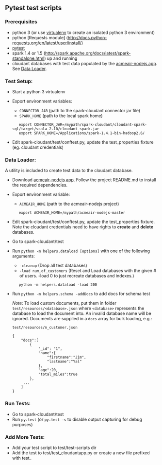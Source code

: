 ## Pytest test scripts

### Prerequisites
- python 3  (or use [virtualenv](https://virtualenv.readthedocs.org/en/latest/) to create an isolated python 3 environment)
- python [Requests module] (http://docs.python-requests.org/en/latest/user/install/)
- [pytest](http://pytest.org/latest/)
- spark 1.4 or 1.5 (http://spark.apache.org/docs/latest/spark-standalone.html) up and running 
- cloudant databases with test data populated by the [acmeair-nodejs app](https://github.com/acmeair/acmeair-nodejs).  See [Data Loader](https://github.com/cloudant-labs/spark-cloudant/tree/master/test#data-loader).

### Test Setup:
- Start a python 3 virtualenv
- Export environment variables:

  - `CONNECTOR_JAR`  (path to the spark-cloudant connector jar file)
  - `SPARK_HOME`        (path to the local spark home)

  ```
     export CONNECTOR_JAR=/mypath/spark-cloudant/cloudant-spark-sql/target/scala-2.10/cloudant-spark.jar
     export SPARK_HOME=/Applications/spark-1.4.1-bin-hadoop2.6/
  ```
- Edit spark-cloudant/test/conftest.py, update the test_properties fixture (eg. cloudant credentials) 

### Data Loader:
A utility is included to create test data to the cloudant database.
- Download [acmeair-nodejs app](https://github.com/acmeair/acmeair-nodejs).  Follow the project README.md to install the required dependencies.
- Export environment variable:
  - `ACMEAIR_HOME`  (path to the acmeair-nodejs project)

  ```
     export ACMEAIR_HOME=/mypath/acmeair-nodejs-master
  ```
- Edit spark-cloudant/test/conftest.py, update the test_properties fixture.  Note the cloudant credentials need to have rights to **create** and **delete** databases.
- Go to spark-cloudant/test
- Run `python -m helpers.dataload [options]` with one of the following arguments:
  - `-cleanup`  (Drop all test databases)
  - `-load num_of_customers`  (Reset and Load databases with the given # of users. -load 0 to just recreate databases and indexes.)
  ```
     python -m helpers.dataload -load 200
  ```
- Run `python -m helpers.schema -addDocs` to add docs for schema test

  _Note_: To load custom documents, put them in folder `test/resources/<database>.json` where `<database>` represents the database to load the document into. An invalid database name will be ignored. Documents are supplied in a `docs` array for bulk loading, e.g.:

  `test/resources/n_customer.json`
  ```
  {
      "docs":[
          {
              "_id": "1",
              "name":{
                  "firstname":"Jim",
                  "lastname":"Yal"
              },
              "age":20,
              "total_miles":true
          },
       ...
      ]
  }
  ```


### Run Tests:
- Go to spark-cloudant/test
- Run `py.test`   (or `py.test -s` to disable output capturing for debug purposes)

### Add More Tests:
- Add your test script to test/test-scripts dir
- Add the test to test/test_cloudantapp.py or create a new file prefixed with test_

